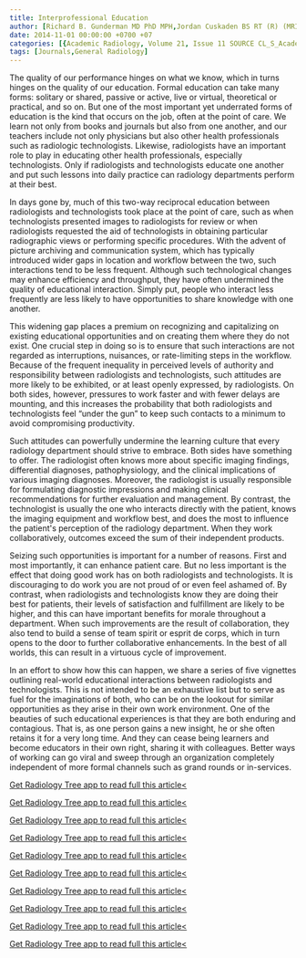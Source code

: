 ```yaml
---
title: Interprofessional Education
author: [Richard B. Gunderman MD PhD MPH,Jordan Cuskaden BS RT (R) (MRI)]
date: 2014-11-01 00:00:00 +0700 +07
categories: [{Academic Radiology, Volume 21, Issue 11 SOURCE CL_S_AcademicRadiologyVolume21Issue11 1}]
tags: [Journals,General Radiology]
---
```

The quality of our performance hinges on what we know, which in turns hinges on the quality of our education. Formal education can take many forms: solitary or shared, passive or active, live or virtual, theoretical or practical, and so on. But one of the most important yet underrated forms of education is the kind that occurs on the job, often at the point of care. We learn not only from books and journals but also from one another, and our teachers include not only physicians but also other health professionals such as radiologic technologists. Likewise, radiologists have an important role to play in educating other health professionals, especially technologists. Only if radiologists and technologists educate one another and put such lessons into daily practice can radiology departments perform at their best.

In days gone by, much of this two-way reciprocal education between radiologists and technologists took place at the point of care, such as when technologists presented images to radiologists for review or when radiologists requested the aid of technologists in obtaining particular radiographic views or performing specific procedures. With the advent of picture archiving and communication system, which has typically introduced wider gaps in location and workflow between the two, such interactions tend to be less frequent. Although such technological changes may enhance efficiency and throughput, they have often undermined the quality of educational interaction. Simply put, people who interact less frequently are less likely to have opportunities to share knowledge with one another.

This widening gap places a premium on recognizing and capitalizing on existing educational opportunities and on creating them where they do not exist. One crucial step in doing so is to ensure that such interactions are not regarded as interruptions, nuisances, or rate-limiting steps in the workflow. Because of the frequent inequality in perceived levels of authority and responsibility between radiologists and technologists, such attitudes are more likely to be exhibited, or at least openly expressed, by radiologists. On both sides, however, pressures to work faster and with fewer delays are mounting, and this increases the probability that both radiologists and technologists feel “under the gun” to keep such contacts to a minimum to avoid compromising productivity.

Such attitudes can powerfully undermine the learning culture that every radiology department should strive to embrace. Both sides have something to offer. The radiologist often knows more about specific imaging findings, differential diagnoses, pathophysiology, and the clinical implications of various imaging diagnoses. Moreover, the radiologist is usually responsible for formulating diagnostic impressions and making clinical recommendations for further evaluation and management. By contrast, the technologist is usually the one who interacts directly with the patient, knows the imaging equipment and workflow best, and does the most to influence the patient's perception of the radiology department. When they work collaboratively, outcomes exceed the sum of their independent products.

Seizing such opportunities is important for a number of reasons. First and most importantly, it can enhance patient care. But no less important is the effect that doing good work has on both radiologists and technologists. It is discouraging to do work you are not proud of or even feel ashamed of. By contrast, when radiologists and technologists know they are doing their best for patients, their levels of satisfaction and fulfillment are likely to be higher, and this can have important benefits for morale throughout a department. When such improvements are the result of collaboration, they also tend to build a sense of team spirit or esprit de corps, which in turn opens to the door to further collaborative enhancements. In the best of all worlds, this can result in a virtuous cycle of improvement.

In an effort to show how this can happen, we share a series of five vignettes outlining real-world educational interactions between radiologists and technologists. This is not intended to be an exhaustive list but to serve as fuel for the imaginations of both, who can be on the lookout for similar opportunities as they arise in their own work environment. One of the beauties of such educational experiences is that they are both enduring and contagious. That is, as one person gains a new insight, he or she often retains it for a very long time. And they can cease being learners and become educators in their own right, sharing it with colleagues. Better ways of working can go viral and sweep through an organization completely independent of more formal channels such as grand rounds or in-services.

[Get Radiology Tree app to read full this article<](https://clinicalpub.com/app)

[Get Radiology Tree app to read full this article<](https://clinicalpub.com/app)

[Get Radiology Tree app to read full this article<](https://clinicalpub.com/app)

[Get Radiology Tree app to read full this article<](https://clinicalpub.com/app)

[Get Radiology Tree app to read full this article<](https://clinicalpub.com/app)

[Get Radiology Tree app to read full this article<](https://clinicalpub.com/app)

[Get Radiology Tree app to read full this article<](https://clinicalpub.com/app)

[Get Radiology Tree app to read full this article<](https://clinicalpub.com/app)

[Get Radiology Tree app to read full this article<](https://clinicalpub.com/app)

[Get Radiology Tree app to read full this article<](https://clinicalpub.com/app)